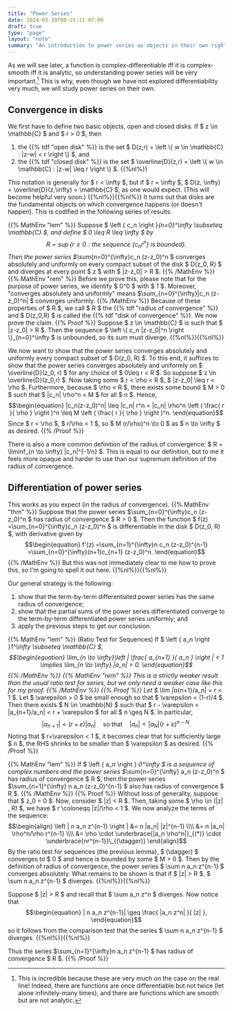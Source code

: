 ```yaml
---
title: "Power Series"
date: 2024-03-30T00:15:11-07:00
draft: true
type: "page"
layout: "note"
summary: "An introduction to power series as objects in their own right."
---
```


As we will see later, a function is complex-differentiable iff it is complex-smooth iff it is analytic, so understanding power series will be very important.[^strength of complex differentiability]
This is why, even though we have not explored differentiability very much, we will study power series on their own.


## Convergence in disks
We first have to define two basic objects, open and closed disks.
If $ z \in \mathbb{C} $ and $ r > 0 $, then 
1. the {{% tdf "open disk" %}} is the set $ D(z,r) = \left \\{ w \in \mathbb{C} : |z-w| < r \right \\}  $, and
2. the {{% tdf "closed disk" %}} is the set $ \overline{D}(z,r) = \left \\{ w \in \mathbb{C} : |z-w| \leq r \right \\}  $.
{{%nl%}}

This notation is generally for $ r < \infty $, but if $ r = \infty $, $ D(z, \infty) = \overline{D}(z,\infty) = \mathbb{C}  $, as one would expect.
(This will become helpful very soon.)
{{%nl%}}{{%nl%}}
It turns out that disks are the fundamental objects on which convergence happens (or doesn't happen). 
This is codified in the following series of results.

{{% MathEnv "lem" %}}
Suppose $ \left \{ c_n \right \}_{n=0}^\infty \subseteq \mathbb{C} $, and define $ 0 \leq R \leq \infty $ by 
$$\begin{equation}
R = \sup \left \{ r \geq 0 : \text{the sequence } \left \{ c_n r^n \right \} \text{ is bounded} \right \} .
\end{equation}$$
Then the power series $\sum_{n=0}^{\infty}c_n (z-z_0)^n $ converges absolutely and uniformly on every compact subset of the disk $ D(z_0, R) $ and diverges at every point $ z $ with $ |z-z_0| > R $.
{{% /MathEnv %}}
{{% MathEnv "rem" %}}
Before we prove this, please note that for the purpose of power series, we identify $ 0^0 $ with $ 1 $. Moreover, "converges absolutely and uniformly" means $\sum_{n=0}^{\infty}|c_n (z-z_0)^n| $ converges uniformly.
{{% /MathEnv %}}
Because of these properties of $ R $, we call $ R $ the {{% tdf "radius of convergence" %}} and $ D(z_0,R) $ is called the {{% tdf "disk of convergence" %}}.
We now prove the claim.
{{% Proof %}}
Suppose $ z \in \mathbb{C} $ is such that $ |z-z_0| > R $.
Then the sequence $ \left \\{ c_n |z-z_0|^n \right \\}_{n=0}^\infty  $ is unbounded, so its sum must diverge.
{{%nl%}}{{%nl%}}

We now want to show that the power series converges absolutely and uniformly every compact subset of $ D(z_0, R) $. 
To this end, it suffices to show that the power series converges absolutely and uniformly on $ \overline{D}(z_0, r) $ for any choice of $ 0\leq r < R $.
So suppose $ z \in \overline{D}(z_0,r) $. Now taking some $ r < \rho < R $, $ |z-z_0| \leq r < \rho $. Furthermore, because $ \rho < R $, there exists some bound $ M > 0 $ such that $ |c_n| \rho^n < M $ for all $ n $. Hence,
$$\begin{equation}
    |c_n(z-z_0)^n| \leq |c_n| r^n = |c_n| \rho^n \left ( \frac{ r }{ \rho } \right )^n \leq M \left ( \frac{ r }{ \rho } \right )^n.
\end{equation}$$
Since $ r < \rho $, $ r/\rho < 1 $, so $ M (r/\rho)^n \to 0 $ as $ n \to \infty $ as desired.
{{% /Proof %}}

There is also a more common definition of the radius of convergence: $ R = \liminf_{n \to \infty} |c_n|^{-1/n}  $.
This is equal to our definition, but to me it feels more opaque and harder to use than our supremum definition of the radius of convergence.

## Differentiation of power series
This works as you expect (in the radius of convergence).
{{% MathEnv "thm" %}}
Suppose that the power series $\sum_{n=0}^{\infty}c_n (z-z_0)^n $ has radius of convergence $ R > 0 $. Then the function $ f(z) =\sum_{n=0}^{\infty}c_n (z-z_0)^n $ is differentiable in the disk $ D(z_0, R) $, with derivative given by 
$$\begin{equation}
    f'(z) =\sum_{n=1}^{\infty}n c_n (z-z_0)^{n-1} =\sum_{n=0}^{\infty}(n+1)c_{n+1} (z-z_0)^n.
\end{equation}$$
{{% /MathEnv %}}
But this was not immediately clear to me how to prove this, so I'm going to spell it out here.
{{%nl%}}{{%nl%}}

Our general strategy is the following:
1. show that the term-by-term differentiated power series has the same radius of convergence;
2. show that the partial sums of the power series differentiated converge to the term-by-term differentiated power series uniformly; and
3. apply the previous steps to get our conclusion.


{{% MathEnv "lem" %}}
(Ratio Test for Sequences)
If $ \left \{ a_n \right \}_1^\infty  \subseteq \mathbb{C} $, 
$$\begin{equation}
    \lim_{n \to \infty}\left | \frac{ a_{n+1} }{ a_n } \right | < 1 \implies \lim_{n \to \infty} |a_n| = 0.
\end{equation}$$
{{% /MathEnv %}}
{{% MathEnv "rem" %}}
This is a strictly weaker result than the usual ratio test for series, but we only need a weaker case like this for my proof.
{{% /MathEnv %}}
{{% Proof %}}
Let $ \lim |a_{n+1}/a_n| = r < 1 $.
Let $ \varepsilon > 0 $ be small enough so that $ \varepsilon < (1-r)/4 $.
Then there exists $ N \in \mathbb{N} $ such that $ r - \varepsilon < |a_{n+1}/a_n| < r + \varepsilon $ for all $ n \geq N $. In particular, 
$$\begin{equation}
    |a_{n+1}| < (r+\varepsilon) |a_n| \quad \text{so that} \quad |a_n| < |a_N| (r+\varepsilon)^{n-N}.
\end{equation}$$
Noting that $ r+\varepsilon < 1 $, it becomes clear that for sufficiently large $ n $, the RHS shrinks to be smaller than $ \varepsilon $ as desired.
{{% /Proof %}}


{{% MathEnv "lem" %}}
If $ \left \{ a_n \right \} _0^\infty $ is a sequence of complex numbers and the power series $\sum_{n=0}^{\infty} a_n (z-z_0)^n $ has radius of convergence $ R $, then the power series $\sum_{n=1}^{\infty} n a_n (z-z_0)^{n-1} $ also has radius of convergence $ R $.
{{% /MathEnv %}}
{{% Proof %}}
Without loss of generality, suppose that $ z_0 = 0 $. 
Now, consider $ |z| < R $. 
Then, taking some $ \rho \in (|z| , R) $, we have $ r \coloneqq |z|/\rho < 1 $. 
We now analyze the terms of the sequence: 
$$\begin{align}
\left | n a_n z^{n-1} \right | &= n |a_n| |z|^{n-1} \\\\
&= n |a_n| \rho^n/\rho r^{n-1} \\\\
&= \rho \cdot \underbrace{|a_n \rho^n|}_{(*)} \cdot \underbrace{nr^{n-1}}\_{(\dagger)}
\end{align}$$
By the ratio test for sequences (the previous lemma), $ (\dagger) $ converges to $ 0 $ and hence is bounded by some $ M > 0 $.
Then by the definition of radius of convergence, the power series $ \sum n a_n z^{n-1} $ converges absolutely. 
What remains to be shown is that if $ |z| > R $, $ \sum n a_n z^{n-1} $ diverges.
{{%nl%}}{{%nl%}}

Suppose $ |z| > R $ and recall that $ \sum a_n z^n $ diverges. 
Now notice that 
$$\begin{equation}
   | n a_n z^{n-1}| \geq \frac{ |a_n z^n| }{ |z| },
\end{equation}$$
so it follows from the comparison test that the series $ \sum n a_n z^{n-1} $ diverges.
{{%nl%}}{{%nl%}}

Thus the series $\sum_{n=1}^{\infty}n a_n z^{n-1} $ has radius of convergence $ R $.
{{% /Proof %}}






[^strength of complex differentiability]: This is incredible because these are very much on the case on the real line! Indeed, there are functions are once differentiable but not twice (let alone infinitely-many times), and there are functions which are smooth but are not analytic.
[^convergence absolutely and uniformly]: test
